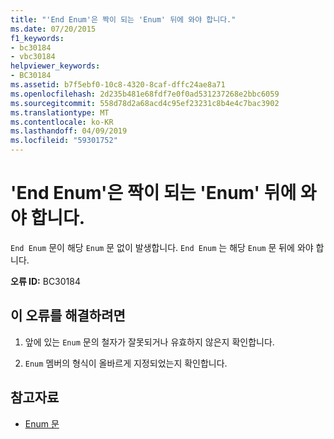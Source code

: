```yaml
---
title: "'End Enum'은 짝이 되는 'Enum' 뒤에 와야 합니다."
ms.date: 07/20/2015
f1_keywords:
- bc30184
- vbc30184
helpviewer_keywords:
- BC30184
ms.assetid: b7f5ebf0-10c8-4320-8caf-dffc24ae8a71
ms.openlocfilehash: 2d235b481e68fdf7e0f0ad531237268e2bbc6059
ms.sourcegitcommit: 558d78d2a68acd4c95ef23231c8b4e4c7bac3902
ms.translationtype: MT
ms.contentlocale: ko-KR
ms.lasthandoff: 04/09/2019
ms.locfileid: "59301752"
---
```

# <a name="end-enum-must-be-preceded-by-a-matching-enum"></a>'End Enum'은 짝이 되는 'Enum' 뒤에 와야 합니다.
`End Enum` 문이 해당 `Enum` 문 없이 발생합니다. `End Enum` 는 해당 `Enum` 문 뒤에 와야 합니다.  
  
 **오류 ID:** BC30184  
  
## <a name="to-correct-this-error"></a>이 오류를 해결하려면  
  
1. 앞에 있는 `Enum` 문의 철자가 잘못되거나 유효하지 않은지 확인합니다.  
  
2. `Enum` 멤버의 형식이 올바르게 지정되었는지 확인합니다.  
  
## <a name="see-also"></a>참고자료

- [Enum 문](../../visual-basic/language-reference/statements/enum-statement.md)
